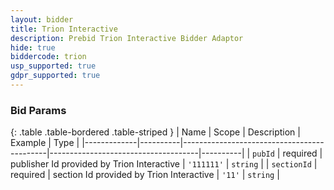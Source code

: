 ```yaml
---
layout: bidder
title: Trion Interactive
description: Prebid Trion Interactive Bidder Adaptor
hide: true
biddercode: trion
usp_supported: true
gdpr_supported: true
---
```




### Bid Params

{: .table .table-bordered .table-striped }
| Name        | Scope    | Description                                | Example                             | Type     |
|-------------|----------|--------------------------------------------|-------------------------------------|----------|
| `pubId`     | required | publisher Id provided by Trion Interactive | `'111111'`                          | `string` |
| `sectionId` | required | section Id provided by Trion Interactive   | `'11'`                              | `string` |
